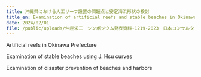 ```yaml
---
title: 沖縄県における人工リーフ設置の問題点と安定海浜形状の検討
title_en: Examination of artificial reefs and stable beaches in Okinawa Prefecture
date: 2024/02/01
file: /public/uploads/仲座栄三　シンポジウム発表資料-1219-2023　日本コンサルタンツ協会主催-コピー.pdf
---
```

Artificial reefs in Okinawa Prefecture

Examination of stable beaches using J. Hsu curves

Examination of disaster prevention of beaches and harbors